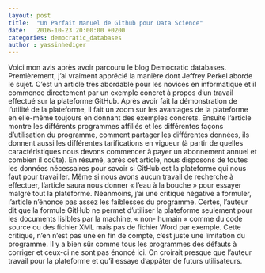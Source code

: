 ```yaml
---
layout: post
title:  "Un Parfait Manuel de Github pour Data Science"
date:   2016-10-23 20:00:00 +0200
categories: democratic_databases
author : yassinhediger
---
```


Voici mon avis après avoir parcouru le blog Democratic databases.
Premièrement, j’ai vraiment apprécié la manière dont Jeffrey Perkel aborde le sujet.
C’est un article très abordable pour les novices en informatique
et il commence directement par un exemple concret à propos d’un travail
effectué sur la plateforme GitHub. Après avoir fait la démonstration de l’utilité de la plateforme, il
fait un zoom sur les avantages de la plateforme en elle-même toujours en donnant des exemples
concrets. Ensuite l’article montre les différents programmes affiliés et les différentes façons
d’utilisation du programme, comment partager les différentes données, ils donnent aussi les
différentes tarifications en vigueur (à partir de quelles caractéristiques nous devons commencer à
payer un abonnement annuel et combien il coûte). En résumé, après cet article, nous disposons de
toutes les données nécessaires pour savoir si GitHub est la plateforme qui nous faut pour travailler.
Même si nous avons aucun travail de recherche à effectuer, l’article saura nous donner « l’eau à la
bouche » pour essayer malgré tout la plateforme. Néanmoins, j’ai une critique négative à formuler,
l’article n’énonce pas assez les faiblesses du programme. Certes, l’auteur dit que la formule GitHub
ne permet d’utiliser la plateforme seulement pour les documents lisibles par la machine, « non-
humain » comme du code source ou des fichier XML mais pas de fichier Word par exemple. Cette
critique, n’en n’est pas une en fin de compte, c’est juste une limitation du programme. Il y a bien sûr
comme tous les programmes des défauts à corriger et ceux-ci ne sont pas énoncé ici. On croirait
presque que l’auteur travail pour la plateforme et qu’il essaye d’appâter de futurs utilisateurs.
